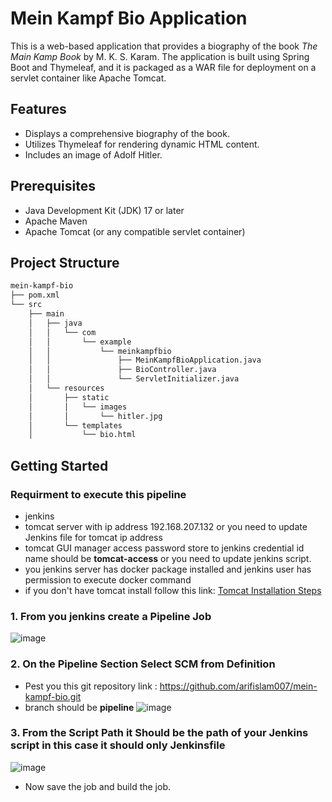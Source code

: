 # Mein Kampf Bio Application

This is a web-based application that provides a biography of the book *The Main Kamp Book* by M. K. S. Karam. The application is built using Spring Boot and Thymeleaf, and it is packaged as a WAR file for deployment on a servlet container like Apache Tomcat.

## Features

- Displays a comprehensive biography of the book.
- Utilizes Thymeleaf for rendering dynamic HTML content.
- Includes an image of Adolf Hitler.

## Prerequisites

- Java Development Kit (JDK) 17 or later
- Apache Maven
- Apache Tomcat (or any compatible servlet container)

## Project Structure

```bash
mein-kampf-bio
├── pom.xml
└── src
    ├── main
    │   ├── java
    │   │   └── com
    │   │       └── example
    │   │           └── meinkampfbio
    │   │               ├── MeinKampfBioApplication.java
    │   │               ├── BioController.java
    │   │               └── ServletInitializer.java
    │   └── resources
    │       ├── static
    │       │   └── images
    │       │       └── hitler.jpg
    │       └── templates
    │           └── bio.html
```

## Getting Started

### Requirment to execute this pipeline
- jenkins
- tomcat server with ip address 192.168.207.132 or you need to update Jenkins file for tomcat ip address
- tomcat GUI manager access password store to jenkins credential id name should be **tomcat-access** or you need to update jenkins script.
- you jenkins server has docker package installed and jenkins user has permission to execute docker command
- if you don't have tomcat install follow this link: [Tomcat Installation Steps](https://github.com/arifislam007/DevOps_LAB/blob/main/17.LAB-Tomcat/readme.md)
### 1. From you jenkins create a Pipeline Job
![image](https://github.com/user-attachments/assets/598736ae-d406-4e99-88cf-fdd13d69af2e)


### 2. On the **Pipeline** Section Select SCM from **Definition**
- Pest you this git repository link : https://github.com/arifislam007/mein-kampf-bio.git
- branch should be **pipeline**
![image](https://github.com/user-attachments/assets/138a80f5-18af-41ab-a8c5-79ce36ca2767)

### 3. From the Script Path it Should be the path of your Jenkins script in this case it should only Jenkinsfile 
![image](https://github.com/user-attachments/assets/46d417e5-5ce5-4097-8f19-6b80ab99afc1)

- Now save the job and build the job.








